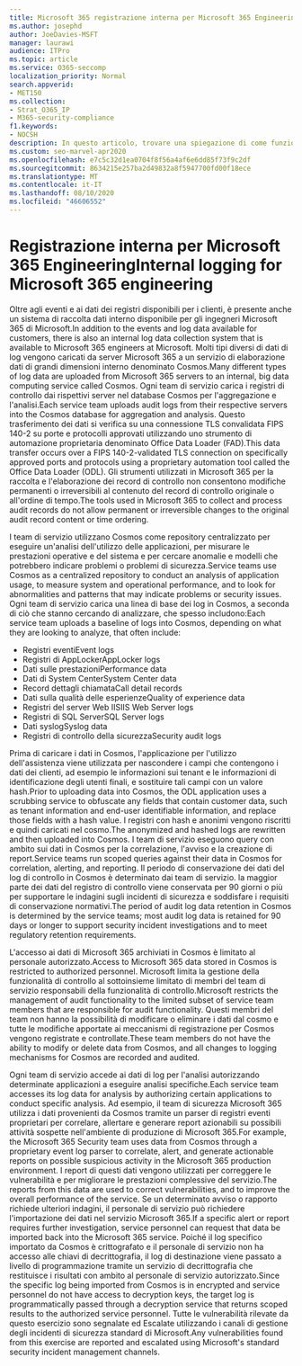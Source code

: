 ```yaml
---
title: Microsoft 365 registrazione interna per Microsoft 365 Engineering
ms.author: josephd
author: JoeDavies-MSFT
manager: laurawi
audience: ITPro
ms.topic: article
ms.service: O365-seccomp
localization_priority: Normal
search.appverid:
- MET150
ms.collection:
- Strat_O365_IP
- M365-security-compliance
f1.keywords:
- NOCSH
description: In questo articolo, trovare una spiegazione di come funziona la registrazione interna per i team di ingegneri di Microsoft 365.
ms.custom: seo-marvel-apr2020
ms.openlocfilehash: e7c5c32d1ea0704f8f56a4af6e6dd85f73f9c2df
ms.sourcegitcommit: 8634215e257ba2d49832a8f5947700fd00f18ece
ms.translationtype: MT
ms.contentlocale: it-IT
ms.lasthandoff: 08/10/2020
ms.locfileid: "46606552"
---
```

# <a name="internal-logging-for-microsoft-365-engineering"></a><span data-ttu-id="8fa0e-103">Registrazione interna per Microsoft 365 Engineering</span><span class="sxs-lookup"><span data-stu-id="8fa0e-103">Internal logging for Microsoft 365 engineering</span></span>

<span data-ttu-id="8fa0e-104">Oltre agli eventi e ai dati dei registri disponibili per i clienti, è presente anche un sistema di raccolta dati interno disponibile per gli ingegneri Microsoft 365 di Microsoft.</span><span class="sxs-lookup"><span data-stu-id="8fa0e-104">In addition to the events and log data available for customers, there is also an internal log data collection system that is available to Microsoft 365 engineers at Microsoft.</span></span> <span data-ttu-id="8fa0e-105">Molti tipi diversi di dati di log vengono caricati da server Microsoft 365 a un servizio di elaborazione dati di grandi dimensioni interno denominato Cosmos.</span><span class="sxs-lookup"><span data-stu-id="8fa0e-105">Many different types of log data are uploaded from Microsoft 365 servers to an internal, big data computing service called Cosmos.</span></span> <span data-ttu-id="8fa0e-106">Ogni team di servizio carica i registri di controllo dai rispettivi server nel database Cosmos per l'aggregazione e l'analisi.</span><span class="sxs-lookup"><span data-stu-id="8fa0e-106">Each service team uploads audit logs from their respective servers into the Cosmos database for aggregation and analysis.</span></span> <span data-ttu-id="8fa0e-107">Questo trasferimento dei dati si verifica su una connessione TLS convalidata FIPS 140-2 su porte e protocolli approvati utilizzando uno strumento di automazione proprietaria denominato Office Data Loader (FAD).</span><span class="sxs-lookup"><span data-stu-id="8fa0e-107">This data transfer occurs over a FIPS 140-2-validated TLS connection on specifically approved ports and protocols using a proprietary automation tool called the Office Data Loader (ODL).</span></span> <span data-ttu-id="8fa0e-108">Gli strumenti utilizzati in Microsoft 365 per la raccolta e l'elaborazione dei record di controllo non consentono modifiche permanenti o irreversibili al contenuto del record di controllo originale o all'ordine di tempo.</span><span class="sxs-lookup"><span data-stu-id="8fa0e-108">The tools used in Microsoft 365 to collect and process audit records do not allow permanent or irreversible changes to the original audit record content or time ordering.</span></span>

<span data-ttu-id="8fa0e-109">I team di servizio utilizzano Cosmos come repository centralizzato per eseguire un'analisi dell'utilizzo delle applicazioni, per misurare le prestazioni operative e del sistema e per cercare anomalie e modelli che potrebbero indicare problemi o problemi di sicurezza.</span><span class="sxs-lookup"><span data-stu-id="8fa0e-109">Service teams use Cosmos as a centralized repository to conduct an analysis of application usage, to measure system and operational performance, and to look for abnormalities and patterns that may indicate problems or security issues.</span></span> <span data-ttu-id="8fa0e-110">Ogni team di servizio carica una linea di base dei log in Cosmos, a seconda di ciò che stanno cercando di analizzare, che spesso includono:</span><span class="sxs-lookup"><span data-stu-id="8fa0e-110">Each service team uploads a baseline of logs into Cosmos, depending on what they are looking to analyze, that often include:</span></span>

- <span data-ttu-id="8fa0e-111">Registri eventi</span><span class="sxs-lookup"><span data-stu-id="8fa0e-111">Event logs</span></span>
- <span data-ttu-id="8fa0e-112">Registri di AppLocker</span><span class="sxs-lookup"><span data-stu-id="8fa0e-112">AppLocker logs</span></span>
- <span data-ttu-id="8fa0e-113">Dati sulle prestazioni</span><span class="sxs-lookup"><span data-stu-id="8fa0e-113">Performance data</span></span>
- <span data-ttu-id="8fa0e-114">Dati di System Center</span><span class="sxs-lookup"><span data-stu-id="8fa0e-114">System Center data</span></span>
- <span data-ttu-id="8fa0e-115">Record dettagli chiamata</span><span class="sxs-lookup"><span data-stu-id="8fa0e-115">Call detail records</span></span>
- <span data-ttu-id="8fa0e-116">Dati sulla qualità delle esperienze</span><span class="sxs-lookup"><span data-stu-id="8fa0e-116">Quality of experience data</span></span>
- <span data-ttu-id="8fa0e-117">Registri del server Web IIS</span><span class="sxs-lookup"><span data-stu-id="8fa0e-117">IIS Web Server logs</span></span>
- <span data-ttu-id="8fa0e-118">Registri di SQL Server</span><span class="sxs-lookup"><span data-stu-id="8fa0e-118">SQL Server logs</span></span>
- <span data-ttu-id="8fa0e-119">Dati syslog</span><span class="sxs-lookup"><span data-stu-id="8fa0e-119">Syslog data</span></span>
- <span data-ttu-id="8fa0e-120">Registri di controllo della sicurezza</span><span class="sxs-lookup"><span data-stu-id="8fa0e-120">Security audit logs</span></span>

<span data-ttu-id="8fa0e-121">Prima di caricare i dati in Cosmos, l'applicazione per l'utilizzo dell'assistenza viene utilizzata per nascondere i campi che contengono i dati dei clienti, ad esempio le informazioni sui tenant e le informazioni di identificazione degli utenti finali, e sostituire tali campi con un valore hash.</span><span class="sxs-lookup"><span data-stu-id="8fa0e-121">Prior to uploading data into Cosmos, the ODL application uses a scrubbing service to obfuscate any fields that contain customer data, such as tenant information and end-user identifiable information, and replace those fields with a hash value.</span></span> <span data-ttu-id="8fa0e-122">I registri con hash e anonimi vengono riscritti e quindi caricati nel cosmo.</span><span class="sxs-lookup"><span data-stu-id="8fa0e-122">The anonymized and hashed logs are rewritten and then uploaded into Cosmos.</span></span> <span data-ttu-id="8fa0e-123">I team di servizio eseguono query con ambito sui dati in Cosmos per la correlazione, l'avviso e la creazione di report.</span><span class="sxs-lookup"><span data-stu-id="8fa0e-123">Service teams run scoped queries against their data in Cosmos for correlation, alerting, and reporting.</span></span> <span data-ttu-id="8fa0e-124">Il periodo di conservazione dei dati del log di controllo in Cosmos è determinato dai team di servizio. la maggior parte dei dati del registro di controllo viene conservata per 90 giorni o più per supportare le indagini sugli incidenti di sicurezza e soddisfare i requisiti di conservazione normativi.</span><span class="sxs-lookup"><span data-stu-id="8fa0e-124">The period of audit log data retention in Cosmos is determined by the service teams; most audit log data is retained for 90 days or longer to support security incident investigations and to meet regulatory retention requirements.</span></span>

<span data-ttu-id="8fa0e-125">L'accesso ai dati di Microsoft 365 archiviati in Cosmos è limitato al personale autorizzato.</span><span class="sxs-lookup"><span data-stu-id="8fa0e-125">Access to Microsoft 365 data stored in Cosmos is restricted to authorized personnel.</span></span> <span data-ttu-id="8fa0e-126">Microsoft limita la gestione della funzionalità di controllo al sottoinsieme limitato di membri del team di servizio responsabili della funzionalità di controllo.</span><span class="sxs-lookup"><span data-stu-id="8fa0e-126">Microsoft restricts the management of audit functionality to the limited subset of service team members that are responsible for audit functionality.</span></span> <span data-ttu-id="8fa0e-127">Questi membri del team non hanno la possibilità di modificare o eliminare i dati dal cosmo e tutte le modifiche apportate ai meccanismi di registrazione per Cosmos vengono registrate e controllate.</span><span class="sxs-lookup"><span data-stu-id="8fa0e-127">These team members do not have the ability to modify or delete data from Cosmos, and all changes to logging mechanisms for Cosmos are recorded and audited.</span></span>

<span data-ttu-id="8fa0e-128">Ogni team di servizio accede ai dati di log per l'analisi autorizzando determinate applicazioni a eseguire analisi specifiche.</span><span class="sxs-lookup"><span data-stu-id="8fa0e-128">Each service team accesses its log data for analysis by authorizing certain applications to conduct specific analysis.</span></span> <span data-ttu-id="8fa0e-129">Ad esempio, il team di sicurezza Microsoft 365 utilizza i dati provenienti da Cosmos tramite un parser di registri eventi proprietari per correlare, allertare e generare report azionabili su possibili attività sospette nell'ambiente di produzione di Microsoft 365.</span><span class="sxs-lookup"><span data-stu-id="8fa0e-129">For example, the Microsoft 365 Security team uses data from Cosmos through a proprietary event log parser to correlate, alert, and generate actionable reports on possible suspicious activity in the Microsoft 365 production environment.</span></span> <span data-ttu-id="8fa0e-130">I report di questi dati vengono utilizzati per correggere le vulnerabilità e per migliorare le prestazioni complessive del servizio.</span><span class="sxs-lookup"><span data-stu-id="8fa0e-130">The reports from this data are used to correct vulnerabilities, and to improve the overall performance of the service.</span></span> <span data-ttu-id="8fa0e-131">Se un determinato avviso o rapporto richiede ulteriori indagini, il personale di servizio può richiedere l'importazione dei dati nel servizio Microsoft 365.</span><span class="sxs-lookup"><span data-stu-id="8fa0e-131">If a specific alert or report requires further investigation, service personnel can request that data be imported back into the Microsoft 365 service.</span></span> <span data-ttu-id="8fa0e-132">Poiché il log specifico importato da Cosmos è crittografato e il personale di servizio non ha accesso alle chiavi di decrittografia, il log di destinazione viene passato a livello di programmazione tramite un servizio di decrittografia che restituisce i risultati con ambito al personale di servizio autorizzato.</span><span class="sxs-lookup"><span data-stu-id="8fa0e-132">Since the specific log being imported from Cosmos is in encrypted and service personnel do not have access to decryption keys, the target log is programmatically passed through a decryption service that returns scoped results to the authorized service personnel.</span></span> <span data-ttu-id="8fa0e-133">Tutte le vulnerabilità rilevate da questo esercizio sono segnalate ed Escalate utilizzando i canali di gestione degli incidenti di sicurezza standard di Microsoft.</span><span class="sxs-lookup"><span data-stu-id="8fa0e-133">Any vulnerabilities found from this exercise are reported and escalated using Microsoft's standard security incident management channels.</span></span>
